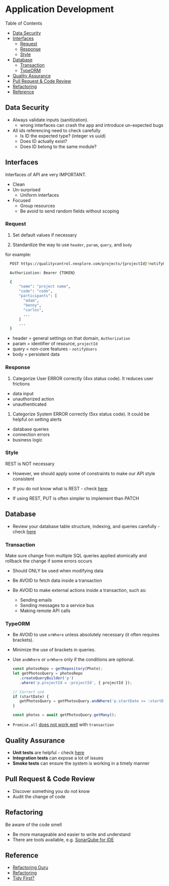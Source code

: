 # Application Development <!-- omit in toc -->

Table of Contents

- [Data Security](#data-security)
- [Interfaces](#interfaces)
  - [Request](#request)
  - [Response](#response)
  - [Style](#style)
- [Database](#database)
  - [Transaction](#transaction)
  - [TypeORM](#typeorm)
- [Quality Assurance](#quality-assurance)
- [Pull Request \& Code Review](#pull-request--code-review)
- [Refactoring](#refactoring)
- [Reference](#reference)

## Data Security

- Always validate inputs (sanitization).
  - wrong interfaces can crash the app and introduce un-expected bugs
- All ids referencing need to check carefully
  - Is ID the expected type? (integer vs uuid)
  - Does ID actually exist?
  - Does ID belong to the same module?

## Interfaces

Interfaces of API are very IMPORTANT.

- Clean
- Un-surprised
  - Uniform interfaces
- Focused
  - Group resources
  - Be avoid to send random fields without scoping

### Request

1. Set default values if necessary

2. Standardize the way to use `header`, `param`, `query`, and `body`

  for example:

  ```bash
    POST https://qualitycontrol.nexplore.com/projects/{projectId}?notifyUsers=true

    Authorization: Bearer {TOKEN}

    {
        "name": "project name",
        "code": "code",
        "participants": [
          "adam",
          "benny",
          "carlos",
          ...
        ]
        ...
    }

  ```

- header = general settings on that domain, `Authorization`
- param = identifier of resource, `projectId`
- query = non-core features - `notifyUsers`
- body = persistent data

### Response

1. Categorize User ERROR correctly (4xx status code). It reduces user frictions

- data input
- unauthorized action
- unauthenticated

1. Categorize System ERROR correctly (5xx status code). It could be helpful on setting alerts

- database queries
- connection errors
- business logic

### Style

REST is NOT necessary

- However, we should apply some of constraints to make our API style consistent
- If you do not know what is REST - check [here](../what-we-share/rest-api.md)

- If using REST, PUT is often simpler to implement than PATCH

## Database

- Review your database table structure, indexing, and queries carefully - check [here](database-design.md)

### Transaction

Make sure change from multiple SQL queries applied atomically and rollback the change if some errors occurs

- Should ONLY be used when modifying data

- Be AVOID to fetch data inside a transaction
- Be AVOID to make external actions inside a transaction, such as:
  - Sending emails
  - Sending messages to a service bus
  - Making remote API calls

### TypeORM

- Be AVOID to use `orWhere` unless absolutely necessary (it often requires brackets).
- Minimize the use of brackets in queries.
- Use `andWhere` or `orWhere` only if the conditions are optional.

  ```typescript
  const photosRepo = getRepository(Photo);
  let getPhotosQuery = photosRepo
     .createQueryBuilder('p')
     .where('p.projectId = :projectId', { projectId });

  // Correct use
  if (startDate) {
     getPhotosQuery = getPhotosQuery.andWhere('p.startDate >= :startDate', { startDate });
  }

  const photos = await getPhotosQuery.getMany();
  ```

- `Promise.all` [does not work well](https://github.com/medusajs/medusa/issues/5529) with `transaction`

## Quality Assurance

- **Unit tests** are helpful - check [here](dev-testing.md)
- **Integration tests** can expose a lot of issues
- **Smoke tests** can ensure the system is working in a timely manner

## Pull Request & Code Review

- Discover something you do not know
- Audit the change of code

## Refactoring

Be aware of the code smell

- Be more manageable and easier to write and understand
- There are tools available, e.g. [SonarQube for IDE](../what-we-use/sonarqube.md)

## Reference

- [Refactoring Guru](https://refactoring.guru "https://refactoring.guru")
- [Refactoring](https://martinfowler.com/books/refactoring.html "https://martinfowler.com/books/refactoring.html")
- [Tidy First?](https://www.oreilly.com/library/view/tidy-first/9781098151232 "https://www.oreilly.com/library/view/tidy-first/9781098151232")
